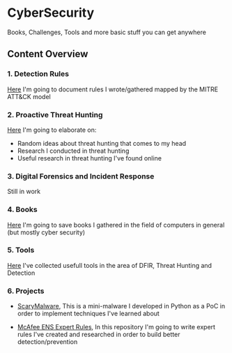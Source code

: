 # CyberSecurity

Books, Challenges, Tools and more basic stuff you can get anywhere

## Content Overview
### 1. Detection Rules
[Here](Detection%20Rules) I'm going to document rules I wrote/gathered mapped by the MITRE ATT&CK model

### 2. Proactive Threat Hunting
[Here](Proactive%20Threat%20Hunting) I'm going to elaborate on:
- Random ideas about threat hunting that comes to my head
- Research I conducted in threat hunting
- Useful research in threat hunting I've found online

### 3. Digital Forensics and Incident Response
Still in work

### 4. Books
[Here](Books) I'm going to save books I gathered in the field of computers in general (but mostly cyber security)

### 5. Tools
[Here](Tools) I've collected usefull tools in the area of DFIR, Threat Hunting and Detection

### 6. Projects
- [ScaryMalware](https://github.com/JakePeralta7/ScaryMalware), This is a mini-malware I developed in Python as a PoC in order to implement techniques I've learned about

- [McAfee ENS Expert Rules](https://github.com/JakePeralta7/McAfee-ENS-Expert-Rules), In this repository I'm going to write expert rules I've created and researched in order to build better detection/prevention